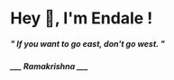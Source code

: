 <h1 title="head"> Hey 👋, I'm Endale !</h1>

**<h5><i>" If you want to go east, don't go west. "</i></h5>**

*<b>___ Ramakrishna ___</b>*

